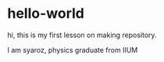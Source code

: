 # hello-world
hi, this is my first lesson on making repository.

I am syaroz, physics graduate from IIUM
